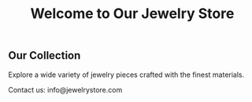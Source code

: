 <!DOCTYPE html>
<html lang="en">
<head>
    <meta charset="UTF-8">
    <meta name="viewport" content="width=device-width, initial-scale=1.0">
    <title>Jewelry Sales Store</title>
</head>
<body>
    <header>
        <h1>Welcome to Our Jewelry Store</h1>
    </header>
    <section>
        <h2>Our Collection</h2>
        <p>Explore a wide variety of jewelry pieces crafted with the finest materials.</p>
    </section>
    <footer>
        <p>Contact us: info@jewelrystore.com</p>
    </footer>
</body>
</html>
